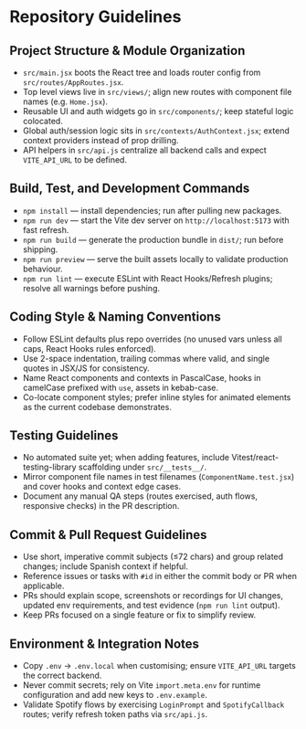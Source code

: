 # Repository Guidelines

## Project Structure & Module Organization
- `src/main.jsx` boots the React tree and loads router config from `src/routes/AppRoutes.jsx`.
- Top level views live in `src/views/`; align new routes with component file names (e.g. `Home.jsx`).
- Reusable UI and auth widgets go in `src/components/`; keep stateful logic colocated.
- Global auth/session logic sits in `src/contexts/AuthContext.jsx`; extend context providers instead of prop drilling.
- API helpers in `src/api.js` centralize all backend calls and expect `VITE_API_URL` to be defined.

## Build, Test, and Development Commands
- `npm install` — install dependencies; run after pulling new packages.
- `npm run dev` — start the Vite dev server on `http://localhost:5173` with fast refresh.
- `npm run build` — generate the production bundle in `dist/`; run before shipping.
- `npm run preview` — serve the built assets locally to validate production behaviour.
- `npm run lint` — execute ESLint with React Hooks/Refresh plugins; resolve all warnings before pushing.

## Coding Style & Naming Conventions
- Follow ESLint defaults plus repo overrides (no unused vars unless all caps, React Hooks rules enforced).
- Use 2-space indentation, trailing commas where valid, and single quotes in JSX/JS for consistency.
- Name React components and contexts in PascalCase, hooks in camelCase prefixed with `use`, assets in kebab-case.
- Co-locate component styles; prefer inline styles for animated elements as the current codebase demonstrates.

## Testing Guidelines
- No automated suite yet; when adding features, include Vitest/react-testing-library scaffolding under `src/__tests__/`.
- Mirror component file names in test filenames (`ComponentName.test.jsx`) and cover hooks and context edge cases.
- Document any manual QA steps (routes exercised, auth flows, responsive checks) in the PR description.

## Commit & Pull Request Guidelines
- Use short, imperative commit subjects (≤72 chars) and group related changes; include Spanish context if helpful.
- Reference issues or tasks with `#id` in either the commit body or PR when applicable.
- PRs should explain scope, screenshots or recordings for UI changes, updated env requirements, and test evidence (`npm run lint` output).
- Keep PRs focused on a single feature or fix to simplify review.

## Environment & Integration Notes
- Copy `.env` → `.env.local` when customising; ensure `VITE_API_URL` targets the correct backend.
- Never commit secrets; rely on Vite `import.meta.env` for runtime configuration and add new keys to `.env.example`.
- Validate Spotify flows by exercising `LoginPrompt` and `SpotifyCallback` routes; verify refresh token paths via `src/api.js`.
